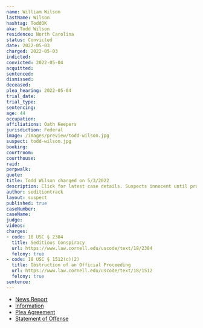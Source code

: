 ```yaml
---
name: William Wilson
lastName: Wilson
hashtag: ToddOK
aka: Todd Wilson
residence: North Carolina
status: Convicted
date: 2022-05-03
charged: 2022-05-03
indicted:
convicted: 2022-05-04
acquitted:
sentenced:
dismissed:
deceased:
plea_hearing: 2022-05-04
trial_date:
trial_type:
sentencing:
age: 44
occupation:
affiliations: Oath Keepers
jurisdiction: Federal
image: /images/preview/todd-wilson.jpg
suspect: todd-wilson.jpg
booking:
courtroom:
courthouse:
raid:
perpwalk:
quote:
title: Todd Wilson charged on 5/3/2022
description: Click for latest case details. Suspects innocent until proven guilty.
author: seditiontrack
layout: suspect
published: true
caseNumber: 
caseName:
judge:
videos:
charges:
- code: 18 USC § 2384
  title: Seditious Conspiracy
  url: https://www.law.cornell.edu/uscode/text/18/2384
  felony: true
- code: 18 USC § 1512(c)(2)
  title: Obstruction of an Official Proceeding
  url: https://www.law.cornell.edu/uscode/text/18/1512
  felony: true
sentence:
---
```

- [News Report](https://www.washingtonpost.com/dc-md-va/2022/05/04/wilson-pleads-guilty/)
- [Information](https://www.justice.gov/usao-dc/case-multi-defendant/file/1499021/download)
- [Plea Agreement](https://www.justice.gov/usao-dc/case-multi-defendant/file/1499181/download)
- [Statement of Offense](https://www.justice.gov/usao-dc/case-multi-defendant/file/1499186/download)
